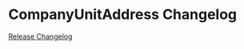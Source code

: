 # CompanyUnitAddress Changelog

[Release Changelog](https://github.com/spryker/CompanyUnitAddress/releases)

